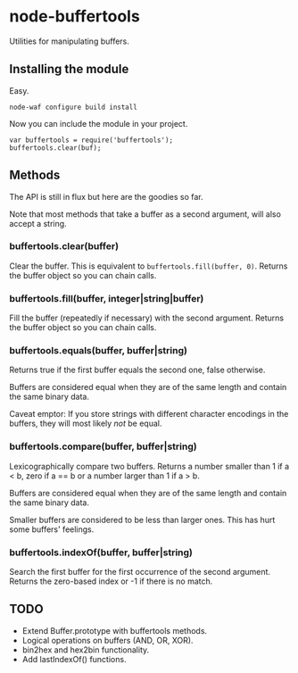 # node-buffertools

Utilities for manipulating buffers.

## Installing the module

Easy.

	node-waf configure build install

Now you can include the module in your project.

	var buffertools = require('buffertools');
	buffertools.clear(buf);

## Methods

The API is still in flux but here are the goodies so far.

Note that most methods that take a buffer as a second argument, will also accept a string.

### buffertools.clear(buffer)

Clear the buffer. This is equivalent to `buffertools.fill(buffer, 0)`.
Returns the buffer object so you can chain calls.

### buffertools.fill(buffer, integer|string|buffer)

Fill the buffer (repeatedly if necessary) with the second argument.
Returns the buffer object so you can chain calls.

### buffertools.equals(buffer, buffer|string)

Returns true if the first buffer equals the second one, false otherwise.

Buffers are considered equal when they are of the same length and contain
the same binary data.

Caveat emptor: If you store strings with different character encodings
in the buffers, they will most likely *not* be equal.

### buffertools.compare(buffer, buffer|string)

Lexicographically compare two buffers. Returns a number smaller than 1
if a < b, zero if a == b or a number larger than 1 if a > b.

Buffers are considered equal when they are of the same length and contain
the same binary data.

Smaller buffers are considered to be less than larger ones. This has hurt
some buffers' feelings.

### buffertools.indexOf(buffer, buffer|string)

Search the first buffer for the first occurrence of the second argument.
Returns the zero-based index or -1 if there is no match.

## TODO

* Extend Buffer.prototype with buffertools methods.
* Logical operations on buffers (AND, OR, XOR).
* bin2hex and hex2bin functionality.
* Add lastIndexOf() functions.
